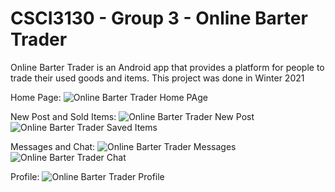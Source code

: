 # CSCI3130 - Group 3 - Online Barter Trader

Online Barter Trader is an Android app that provides a platform for people to trade their used goods and items.
This project was done in Winter 2021

Home Page:
![Online Barter Trader Home PAge](https://user-images.githubusercontent.com/101380933/233291678-2a8ca016-d975-4965-b190-499537828c35.png)

New Post and Sold Items:
![Online Barter Trader New Post](https://user-images.githubusercontent.com/101380933/233291978-625c3041-3b6c-4f24-b73c-03ef3370990f.png)
![Online Barter Trader Saved Items](https://user-images.githubusercontent.com/101380933/233292102-496a4fff-4e95-4fea-85d3-8dbc14f526e2.png)


Messages and Chat:
![Online Barter Trader Messages](https://user-images.githubusercontent.com/101380933/233291805-33261fe7-95d5-49c2-b6fa-3ef16c3598d7.png)
![Online Barter Trader Chat](https://user-images.githubusercontent.com/101380933/233291812-6850e0f6-eb58-4b96-8134-80d9685ad93a.png)

Profile:
![Online Barter Trader Profile](https://user-images.githubusercontent.com/101380933/233292013-b42a991b-ce51-404e-87e6-072550c9e06b.png)
